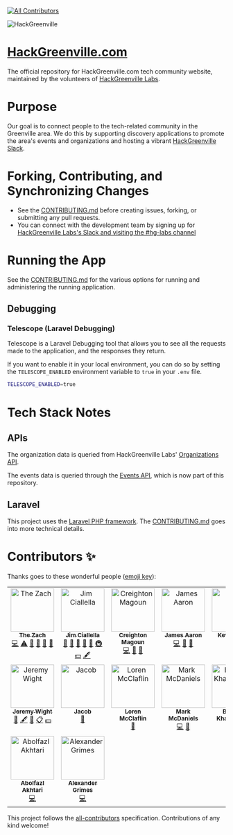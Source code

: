 <!-- ALL-CONTRIBUTORS-BADGE:START - Do not remove or modify this section -->
[![All Contributors](https://img.shields.io/badge/all_contributors-17-orange.svg?style=flat-square)](#contributors-)
<!-- ALL-CONTRIBUTORS-BADGE:END -->

![HackGreenville](https://www.hackgreenville.com/img/logo-v2.png)

# [HackGreenville.com](https://hackgreenville.com)

The official repository for HackGreenville.com tech community website, maintained by the volunteers of [HackGreenville Labs](https://hackgreenville.com/labs).

# Purpose

Our goal is to connect people to the tech-related community in the Greenville area. We do this by supporting discovery applications to promote the area's events and organizations and hosting a vibrant [HackGreenville Slack](https://hackgreenville.com/join-slack).


# Forking, Contributing, and Synchronizing Changes

- See the [CONTRIBUTING.md](CONTRIBUTING.md) before creating issues, forking, or submitting any pull requests.
- You can connect with the development team by signing up for [HackGreenville Labs's Slack and visiting the #hg-labs channel](https://hackgreenville.com/join-slack)

# Running the App

See the [CONTRIBUTING.md](CONTRIBUTING.md) for the various options for running and administering the running application.

## Debugging

### Telescope (Laravel Debugging)

Telescope is a Laravel Debugging tool that allows you to see all the requests made to the application, and the responses they return.

If you want to enable it in your local environment, you can do so by setting the `TELESCOPE_ENABLED` environment variable to `true` in your `.env` file.

```bash
TELESCOPE_ENABLED=true
```

# Tech Stack Notes

## APIs
The organization data is queried from HackGreenville Labs' [Organizations API](https://github.com/hackgvl/OpenData/blob/master/ORGANIZATIONS_API.md).

The events data is queried through the [Events API](https://github.com/hackgvl/hackgreenville.com/EVENTS_API.md), which is now part of this repository.

## Laravel
This project uses the [Laravel PHP framework](https://laravel.com). The [CONTRIBUTING.md](CONTRIBUTING.md) goes into more technical details.

# Contributors ✨

Thanks goes to these wonderful people ([emoji key](https://allcontributors.org/docs/en/emoji-key)):

<!-- ALL-CONTRIBUTORS-LIST:START - Do not remove or modify this section -->
<!-- prettier-ignore-start -->
<!-- markdownlint-disable -->
<table>
  <tbody>
    <tr>
      <td align="center" valign="top" width="14.28%"><a href="http://www.turtlebytes.com, https://storagetreasures.com/"><img src="https://avatars0.githubusercontent.com/u/4049321?v=4?s=100" width="100px;" alt="The Zach"/><br /><sub><b>The Zach</b></sub></a><br /><a href="https://github.com/hackgvl/hackgreenville-com/commits?author=zach2825" title="Code">💻</a> <a href="https://github.com/hackgvl/hackgreenville-com/commits?author=zach2825" title="Tests">⚠️</a> <a href="https://github.com/hackgvl/hackgreenville-com/pulls?q=is%3Apr+reviewed-by%3Azach2825" title="Reviewed Pull Requests">👀</a> <a href="#ideas-zach2825" title="Ideas, Planning, & Feedback">🤔</a> <a href="#design-zach2825" title="Design">🎨</a> <a href="#question-zach2825" title="Answering Questions">💬</a></td>
      <td align="center" valign="top" width="14.28%"><a href="https://github.com/allella"><img src="https://avatars0.githubusercontent.com/u/1777776?v=4?s=100" width="100px;" alt="Jim Ciallella"/><br /><sub><b>Jim Ciallella</b></sub></a><br /><a href="#maintenance-allella" title="Maintenance">🚧</a> <a href="https://github.com/hackgvl/hackgreenville-com/pulls?q=is%3Apr+reviewed-by%3Aallella" title="Reviewed Pull Requests">👀</a> <a href="#question-allella" title="Answering Questions">💬</a> <a href="#ideas-allella" title="Ideas, Planning, & Feedback">🤔</a> <a href="https://github.com/hackgvl/hackgreenville-com/commits?author=allella" title="Documentation">📖</a> <a href="#infra-allella" title="Infrastructure (Hosting, Build-Tools, etc)">🚇</a> <a href="#financial-allella" title="Financial">💵</a> <a href="#content-allella" title="Content">🖋</a></td>
      <td align="center" valign="top" width="14.28%"><a href="https://github.com/magoun"><img src="https://avatars1.githubusercontent.com/u/6494252?v=4?s=100" width="100px;" alt="Creighton Magoun"/><br /><sub><b>Creighton Magoun</b></sub></a><br /><a href="https://github.com/hackgvl/hackgreenville-com/commits?author=magoun" title="Code">💻</a> <a href="https://github.com/hackgvl/hackgreenville-com/issues?q=author%3Amagoun" title="Bug reports">🐛</a> <a href="#ideas-magoun" title="Ideas, Planning, & Feedback">🤔</a></td>
      <td align="center" valign="top" width="14.28%"><a href="https://github.com/Jaaron0606"><img src="https://avatars1.githubusercontent.com/u/18074750?v=4?s=100" width="100px;" alt="James Aaron"/><br /><sub><b>James Aaron</b></sub></a><br /><a href="https://github.com/hackgvl/hackgreenville-com/commits?author=Jaaron0606" title="Code">💻</a> <a href="https://github.com/hackgvl/hackgreenville-com/issues?q=author%3AJaaron0606" title="Bug reports">🐛</a> <a href="#ideas-Jaaron0606" title="Ideas, Planning, & Feedback">🤔</a></td>
      <td align="center" valign="top" width="14.28%"><a href="https://github.com/kevindees"><img src="https://avatars1.githubusercontent.com/u/348368?v=4?s=100" width="100px;" alt="Kevin Dees"/><br /><sub><b>Kevin Dees</b></sub></a><br /><a href="https://github.com/hackgvl/hackgreenville-com/commits?author=kevindees" title="Code">💻</a> <a href="https://github.com/hackgvl/hackgreenville-com/issues?q=author%3Akevindees" title="Bug reports">🐛</a></td>
      <td align="center" valign="top" width="14.28%"><a href="https://github.com/JSn1nj4"><img src="https://avatars1.githubusercontent.com/u/5084820?v=4?s=100" width="100px;" alt="Elliot Derhay"/><br /><sub><b>Elliot Derhay</b></sub></a><br /><a href="https://github.com/hackgvl/hackgreenville-com/commits?author=JSn1nj4 " title="Code">💻</a> <a href="https://github.com/hackgvl/hackgreenville-com/issues?q=author%3AJSn1nj4 " title="Bug reports">🐛</a> <a href="#ideas-JSn1nj4 " title="Ideas, Planning, & Feedback">🤔</a> <a href="https://github.com/hackgvl/hackgreenville-com/commits?author=JSn1nj4" title="Documentation">📖</a></td>
      <td align="center" valign="top" width="14.28%"><a href="http://twitter.com/fancybike"><img src="https://avatars0.githubusercontent.com/u/4888730?v=4?s=100" width="100px;" alt="Pamela"/><br /><sub><b>Pamela</b></sub></a><br /><a href="https://github.com/hackgvl/hackgreenville-com/commits?author=pamelawoodbrowne" title="Documentation">📖</a> <a href="#content-pamelawoodbrowne" title="Content">🖋</a> <a href="#ideas-pamelawoodbrowne" title="Ideas, Planning, & Feedback">🤔</a> <a href="#eventOrganizing-pamelawoodbrowne" title="Event Organizing">📋</a></td>
    </tr>
    <tr>
      <td align="center" valign="top" width="14.28%"><a href="http://linktr.ee/jeremywight"><img src="https://avatars1.githubusercontent.com/u/8245600?v=4?s=100" width="100px;" alt="Jeremy Wight"/><br /><sub><b>Jeremy Wight</b></sub></a><br /><a href="https://github.com/hackgvl/hackgreenville-com/commits?author=jeremywight" title="Documentation">📖</a> <a href="#content-jeremywight" title="Content">🖋</a> <a href="#ideas-jeremywight" title="Ideas, Planning, & Feedback">🤔</a> <a href="#eventOrganizing-jeremywight" title="Event Organizing">📋</a> <a href="#financial-jeremywight" title="Financial">💵</a></td>
      <td align="center" valign="top" width="14.28%"><a href="https://github.com/jadelbe418"><img src="https://avatars1.githubusercontent.com/u/5350758?v=4?s=100" width="100px;" alt="Jacob"/><br /><sub><b>Jacob</b></sub></a><br /><a href="https://github.com/hackgvl/hackgreenville-com/commits?author=jadelbe418" title="Documentation">📖</a></td>
      <td align="center" valign="top" width="14.28%"><a href="https://github.com/Mozillex"><img src="https://avatars2.githubusercontent.com/u/25697042?v=4?s=100" width="100px;" alt="Loren McClaflin"/><br /><sub><b>Loren McClaflin</b></sub></a><br /><a href="https://github.com/hackgvl/hackgreenville-com/issues?q=author%3AMozillex" title="Bug reports">🐛</a></td>
      <td align="center" valign="top" width="14.28%"><a href="https://github.com/MarkMcDaniels"><img src="https://avatars3.githubusercontent.com/u/8277379?v=4?s=100" width="100px;" alt="Mark McDaniels"/><br /><sub><b>Mark McDaniels</b></sub></a><br /><a href="https://github.com/hackgvl/hackgreenville-com/commits?author=MarkMcDaniels" title="Code">💻</a> <a href="https://github.com/hackgvl/hackgreenville-com/issues?q=author%3AMarkMcDaniels" title="Bug reports">🐛</a></td>
      <td align="center" valign="top" width="14.28%"><a href="https://github.com/bogdankharchenko"><img src="https://avatars.githubusercontent.com/u/32746389?v=4?s=100" width="100px;" alt="Bogdan Kharchenko"/><br /><sub><b>Bogdan Kharchenko</b></sub></a><br /><a href="https://github.com/hackgvl/hackgreenville-com/commits?author=bogdankharchenko" title="Code">💻</a> <a href="#design-bogdankharchenko" title="Design">🎨</a></td>
      <td align="center" valign="top" width="14.28%"><a href="https://olivia.sculley.dev"><img src="https://avatars.githubusercontent.com/u/88074048?v=4?s=100" width="100px;" alt="Olivia Sculley"/><br /><sub><b>Olivia Sculley</b></sub></a><br /><a href="https://github.com/hackgvl/hackgreenville-com/commits?author=oliviasculley" title="Code">💻</a> <a href="#ideas-oliviasculley" title="Ideas, Planning, & Feedback">🤔</a> <a href="#infra-oliviasculley" title="Infrastructure (Hosting, Build-Tools, etc)">🚇</a> <a href="https://github.com/hackgvl/hackgreenville-com/commits?author=oliviasculley" title="Documentation">📖</a> <a href="#content-oliviasculley" title="Content">🖋</a></td>
      <td align="center" valign="top" width="14.28%"><a href="https://irby.io/"><img src="https://avatars.githubusercontent.com/u/10983811?v=4?s=100" width="100px;" alt="Matthew H. Irby"/><br /><sub><b>Matthew H. Irby</b></sub></a><br /><a href="https://github.com/hackgvl/hackgreenville-com/commits?author=irby" title="Code">💻</a> <a href="https://github.com/hackgvl/hackgreenville-com/pulls?q=is%3Apr+reviewed-by%3Airby" title="Reviewed Pull Requests">👀</a> <a href="https://github.com/hackgvl/hackgreenville-com/issues?q=author%3Airby" title="Bug reports">🐛</a> <a href="https://github.com/hackgvl/hackgreenville-com/commits?author=irby" title="Tests">⚠️</a></td>
    </tr>
    <tr>
      <td align="center" valign="top" width="14.28%"><a href="https://github.com/AbolfazlAkhtari"><img src="https://avatars.githubusercontent.com/u/68465524?v=4?s=100" width="100px;" alt="Abolfazl Akhtari"/><br /><sub><b>Abolfazl Akhtari</b></sub></a><br /><a href="https://github.com/hackgvl/hackgreenville-com/commits?author=AbolfazlAkhtari" title="Code">💻</a></td>
      <td align="center" valign="top" width="14.28%"><a href="https://github.com/Alex-Grimes"><img src="https://avatars.githubusercontent.com/u/66704965?v=4?s=100" width="100px;" alt="Alexander Grimes"/><br /><sub><b>Alexander Grimes</b></sub></a><br /><a href="https://github.com/hackgvl/hackgreenville-com/commits?author=Alex-Grimes" title="Code">💻</a></td>
    </tr>
  </tbody>
</table>

<!-- markdownlint-restore -->
<!-- prettier-ignore-end -->

<!-- ALL-CONTRIBUTORS-LIST:END -->

This project follows the [all-contributors](https://github.com/all-contributors/all-contributors) specification. Contributions of any kind welcome!
